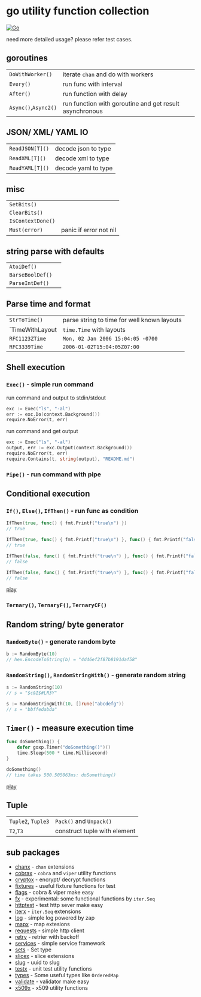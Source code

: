 # go utility function collection

[![Go](https://github.com/whitekid/goxp/actions/workflows/go.yml/badge.svg)](https://github.com/whitekid/goxp/actions/workflows/go.yml)

need more detailed usage? please refer test cases.

## goroutines

|                      |                                                         |
| -------------------- | ------------------------------------------------------- |
| `DoWithWorker()`     | iterate `chan` and do with workers                      |
| `Every()`            | run func with interval                                  |
| `After()`            | run function with delay                                 |
| `Async()`,`Async2()` | run function with goroutine and get result asynchronous |

## JSON/ XML/ YAML IO

|                 |                     |
| --------------- | ------------------- |
| `ReadJSON[T]()` | decode json to type |
| `ReadXML[T]()`  | decode xml to type  |
| `ReadYAML[T]()` | decode yaml to type |

## misc

|                   |                        |
| ----------------- | ---------------------- |
| `SetBits()`       |                        |
| `ClearBits()`     |                        |
| `IsContextDone()` |                        |
| `Must(error)`     | panic if error not nil |

## string parse with defaults

|                  |     |
| ---------------- | --- |
| `AtoiDef()`      |     |
| `BarseBoolDef()` |     |
| `ParseIntDef()`  |     |

## Parse time and format

|                 |                                             |
| --------------- | ------------------------------------------- |
| `StrToTime()`   | parse string to time for well known layouts |
| `TimeWithLayout | `time.Time` with layouts                    |
| `RFC1123ZTime`  | `Mon, 02 Jan 2006 15:04:05 -0700`           |
| `RFC3339Time`   | `2006-01-02T15:04:05Z07:00`                 |

## Shell execution

### `Exec()` - simple run command

run command and output to stdin/stdout

```go
exc := Exec("ls", "-al")
err := exc.Do(context.Background())
require.NoError(t, err)
```

run command and get output

```go
exc := Exec("ls", "-al")
output, err := exc.Output(context.Background())
require.NoError(t, err)
require.Contains(t, string(output), "README.md")
```

### `Pipe()` - run command with pipe

## Conditional execution

### `If()`, `Else()`, `IfThen()` - run func as condition

```go
IfThen(true, func() { fmt.Printf("true\n") })
// true

IfThen(true, func() { fmt.Printf("true\n") }, func() { fmt.Printf("false\n") })
// true

IfThen(false, func() { fmt.Printf("true\n") }, func() { fmt.Printf("false\n") })
// false

IfThen(false, func() { fmt.Printf("true\n") }, func() { fmt.Printf("false\n") }, func() { fmt.Printf("false\n") })
// false
```

[play](https://go.dev/play/p/wNadBmhNYR-)

### `Ternary()`, `TernaryF()`, `TernaryCF()`

## Random string/ byte generator

### `RandomByte()` - generate random byte

```go
b := RandomByte(10)
// hex.EncodeToString(b) = "4d46ef2f87b8191daf58"
```

### `RandomString()`, `RandomStringWith()` - generate random string

```go
s := RandomString(10)
// s = "$c&I$#LR3Y"

s := RandomStringWith(10, []rune("abcdefg"))
// s = "bbffedabda"
```

## `Timer()` - measure execution time

```go
func doSomething() {
    defer goxp.Timer("doSomething()")()
    time.Sleep(500 * time.Millisecond)
}

doSomething()
// time takes 500.505063ms: doSomething()
```

[play](https://go.dev/play/p/Wcj2Hw5CLL6)

## Tuple

|                    |                              |
| ------------------ | ---------------------------- |
| `Tuple2`, `Tuple3` | `Pack()` and `Unpack()`      |
| `T2`,`T3`          | construct tuple with element |

## sub packages

- [chanx](chanx) - `chan` extensions
- [cobrax](cobrax) - `cobra` and `viper` utility functions
- [cryptox](cryptox) - encrypt/ decrypt functions
- [fixtures](fixtures) - useful fixture functions for test
- [flags](flags) - cobra & viper make easy
- [fx](fx) - experimental: some functional functions by `iter.Seq`
- [httptest](httptest) - test http sever make easy
- [iterx](iterx) - `iter.Seq` extensions
- [log](log) - simple log powered by zap
- [mapx](mapx) - map extesions
- [requests](requests) - simple http client
- [retry](retry) - retrier with backoff
- [services](services) - simple service framework
- [sets](sets) - Set type
- [slicex](slicex) - slice extensions
- [slug](slug) - uuid to slug
- [testx](testx) - unit test utility functions
- [types](types) - Some useful types like `OrderedMap`
- [validate](validate) - validator make easy
- [x509x](x509x) - x509 utility functions
